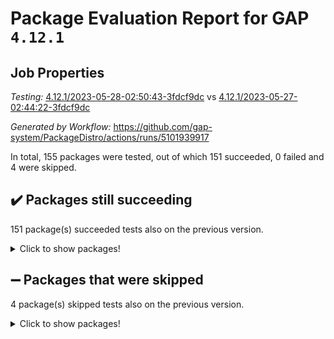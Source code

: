 # Package Evaluation Report for GAP `4.12.1`

## Job Properties

*Testing:* [4.12.1/2023-05-28-02:50:43-3fdcf9dc](https://github.com/gap-system/PackageDistro/blob/data/reports/4.12.1/2023-05-28-02:50:43-3fdcf9dc) vs [4.12.1/2023-05-27-02:44:22-3fdcf9dc](https://github.com/gap-system/PackageDistro/blob/data/reports/4.12.1/2023-05-27-02:44:22-3fdcf9dc)

*Generated by Workflow:* https://github.com/gap-system/PackageDistro/actions/runs/5101939917

In total, 155 packages were tested, out of which 151 succeeded, 0 failed and 4 were skipped.

## :heavy_check_mark: Packages still succeeding

151 package(s) succeeded tests also on the previous version.
<details><summary>Click to show packages!</summary>

- 4ti2interface 2023.02-04 [(success)](https://github.com/gap-system/PackageDistro/actions/runs/5101939917/jobs/9171259620)
- ace 5.6.2 [(success)](https://github.com/gap-system/PackageDistro/actions/runs/5101939917/jobs/9171259698)
- aclib 1.3.2 [(success)](https://github.com/gap-system/PackageDistro/actions/runs/5101939917/jobs/9171259774)
- agt 0.3.1 [(success)](https://github.com/gap-system/PackageDistro/actions/runs/5101939917/jobs/9171259823)
- alnuth 3.2.1 [(success)](https://github.com/gap-system/PackageDistro/actions/runs/5101939917/jobs/9171259898)
- anupq 3.3.0 [(success)](https://github.com/gap-system/PackageDistro/actions/runs/5101939917/jobs/9171259978)
- atlasrep 2.1.6 [(success)](https://github.com/gap-system/PackageDistro/actions/runs/5101939917/jobs/9171260032)
- autodoc 2022.10.20 [(success)](https://github.com/gap-system/PackageDistro/actions/runs/5101939917/jobs/9171260100)
- automata 1.15 [(success)](https://github.com/gap-system/PackageDistro/actions/runs/5101939917/jobs/9171260175)
- automgrp 1.3.2 [(success)](https://github.com/gap-system/PackageDistro/actions/runs/5101939917/jobs/9171260235)
- autpgrp 1.11 [(success)](https://github.com/gap-system/PackageDistro/actions/runs/5101939917/jobs/9171260297)
- cap 2023.05-12 [(success)](https://github.com/gap-system/PackageDistro/actions/runs/5101939917/jobs/9171260353)
- caratinterface 2.3.5 [(success)](https://github.com/gap-system/PackageDistro/actions/runs/5101939917/jobs/9171260409)
- cddinterface 2022.11.01 [(success)](https://github.com/gap-system/PackageDistro/actions/runs/5101939917/jobs/9171260466)
- circle 1.6.6 [(success)](https://github.com/gap-system/PackageDistro/actions/runs/5101939917/jobs/9171260514)
- classicpres 1.22 [(success)](https://github.com/gap-system/PackageDistro/actions/runs/5101939917/jobs/9171260566)
- cohomolo 1.6.11 [(success)](https://github.com/gap-system/PackageDistro/actions/runs/5101939917/jobs/9171260619)
- congruence 1.2.5 [(success)](https://github.com/gap-system/PackageDistro/actions/runs/5101939917/jobs/9171260667)
- corelg 1.56 [(success)](https://github.com/gap-system/PackageDistro/actions/runs/5101939917/jobs/9171260719)
- crime 1.6 [(success)](https://github.com/gap-system/PackageDistro/actions/runs/5101939917/jobs/9171260771)
- crisp 1.4.6 [(success)](https://github.com/gap-system/PackageDistro/actions/runs/5101939917/jobs/9171260818)
- crypting 0.10.4 [(success)](https://github.com/gap-system/PackageDistro/actions/runs/5101939917/jobs/9171260864)
- cryst 4.1.26 [(success)](https://github.com/gap-system/PackageDistro/actions/runs/5101939917/jobs/9171260909)
- crystcat 1.1.10 [(success)](https://github.com/gap-system/PackageDistro/actions/runs/5101939917/jobs/9171260958)
- ctbllib 1.3.6 [(success)](https://github.com/gap-system/PackageDistro/actions/runs/5101939917/jobs/9171261011)
- cubefree 1.19 [(success)](https://github.com/gap-system/PackageDistro/actions/runs/5101939917/jobs/9171261055)
- curlinterface 2.3.2 [(success)](https://github.com/gap-system/PackageDistro/actions/runs/5101939917/jobs/9171261097)
- cvec 2.8.1 [(success)](https://github.com/gap-system/PackageDistro/actions/runs/5101939917/jobs/9171261142)
- datastructures 0.3.0 [(success)](https://github.com/gap-system/PackageDistro/actions/runs/5101939917/jobs/9171261185)
- deepthought 1.0.6 [(success)](https://github.com/gap-system/PackageDistro/actions/runs/5101939917/jobs/9171261217)
- design 1.8 [(success)](https://github.com/gap-system/PackageDistro/actions/runs/5101939917/jobs/9171261252)
- difsets 2.3.1 [(success)](https://github.com/gap-system/PackageDistro/actions/runs/5101939917/jobs/9171261285)
- digraphs 1.6.2 [(success)](https://github.com/gap-system/PackageDistro/actions/runs/5101939917/jobs/9171261331)
- edim 1.3.7 [(success)](https://github.com/gap-system/PackageDistro/actions/runs/5101939917/jobs/9171261368)
- example 4.3.4 [(success)](https://github.com/gap-system/PackageDistro/actions/runs/5101939917/jobs/9171261414)
- examplesforhomalg 2023.02-04 [(success)](https://github.com/gap-system/PackageDistro/actions/runs/5101939917/jobs/9171261444)
- factint 1.6.3 [(success)](https://github.com/gap-system/PackageDistro/actions/runs/5101939917/jobs/9171261478)
- ferret 1.0.9 [(success)](https://github.com/gap-system/PackageDistro/actions/runs/5101939917/jobs/9171261505)
- fga 1.5.0 [(success)](https://github.com/gap-system/PackageDistro/actions/runs/5101939917/jobs/9171261542)
- fining 1.5.5 [(success)](https://github.com/gap-system/PackageDistro/actions/runs/5101939917/jobs/9171261571)
- float 1.0.3 [(success)](https://github.com/gap-system/PackageDistro/actions/runs/5101939917/jobs/9171261612)
- format 1.4.3 [(success)](https://github.com/gap-system/PackageDistro/actions/runs/5101939917/jobs/9171261636)
- forms 1.2.9 [(success)](https://github.com/gap-system/PackageDistro/actions/runs/5101939917/jobs/9171261663)
- fplsa 1.2.6 [(success)](https://github.com/gap-system/PackageDistro/actions/runs/5101939917/jobs/9171261696)
- fr 2.4.12 [(success)](https://github.com/gap-system/PackageDistro/actions/runs/5101939917/jobs/9171261724)
- francy 2.0.3 [(success)](https://github.com/gap-system/PackageDistro/actions/runs/5101939917/jobs/9171261758)
- fwtree 1.3 [(success)](https://github.com/gap-system/PackageDistro/actions/runs/5101939917/jobs/9171261790)
- gapdoc 1.6.6 [(success)](https://github.com/gap-system/PackageDistro/actions/runs/5101939917/jobs/9171261826)
- gauss 2023.02-04 [(success)](https://github.com/gap-system/PackageDistro/actions/runs/5101939917/jobs/9171261859)
- gaussforhomalg 2023.02-04 [(success)](https://github.com/gap-system/PackageDistro/actions/runs/5101939917/jobs/9171261894)
- gbnp 1.0.5 [(success)](https://github.com/gap-system/PackageDistro/actions/runs/5101939917/jobs/9171261932)
- generalizedmorphismsforcap 2023.03-01 [(success)](https://github.com/gap-system/PackageDistro/actions/runs/5101939917/jobs/9171261967)
- genss 1.6.8 [(success)](https://github.com/gap-system/PackageDistro/actions/runs/5101939917/jobs/9171262007)
- gradedmodules 2023.02-04 [(success)](https://github.com/gap-system/PackageDistro/actions/runs/5101939917/jobs/9171262041)
- gradedringforhomalg 2023.02-04 [(success)](https://github.com/gap-system/PackageDistro/actions/runs/5101939917/jobs/9171262088)
- grape 4.9.0 [(success)](https://github.com/gap-system/PackageDistro/actions/runs/5101939917/jobs/9171262125)
- groupoids 1.73 [(success)](https://github.com/gap-system/PackageDistro/actions/runs/5101939917/jobs/9171262162)
- grpconst 2.6.4 [(success)](https://github.com/gap-system/PackageDistro/actions/runs/5101939917/jobs/9171262207)
- guarana 0.96.3 [(success)](https://github.com/gap-system/PackageDistro/actions/runs/5101939917/jobs/9171262245)
- guava 3.18 [(success)](https://github.com/gap-system/PackageDistro/actions/runs/5101939917/jobs/9171262291)
- hap 1.56 [(success)](https://github.com/gap-system/PackageDistro/actions/runs/5101939917/jobs/9171262326)
- hapcryst 0.1.15 [(success)](https://github.com/gap-system/PackageDistro/actions/runs/5101939917/jobs/9171262374)
- hecke 1.5.3 [(success)](https://github.com/gap-system/PackageDistro/actions/runs/5101939917/jobs/9171262427)
- help 3.5 [(success)](https://github.com/gap-system/PackageDistro/actions/runs/5101939917/jobs/9171262480)
- homalg 2023.02-05 [(success)](https://github.com/gap-system/PackageDistro/actions/runs/5101939917/jobs/9171262539)
- homalgtocas 2023.02-04 [(success)](https://github.com/gap-system/PackageDistro/actions/runs/5101939917/jobs/9171262579)
- idrel 2.45 [(success)](https://github.com/gap-system/PackageDistro/actions/runs/5101939917/jobs/9171262621)
- images 1.3.1 [(success)](https://github.com/gap-system/PackageDistro/actions/runs/5101939917/jobs/9171262685)
- intpic 0.3.0 [(success)](https://github.com/gap-system/PackageDistro/actions/runs/5101939917/jobs/9171262726)
- io 4.8.1 [(success)](https://github.com/gap-system/PackageDistro/actions/runs/5101939917/jobs/9171262769)
- io_forhomalg 2023.02-04 [(success)](https://github.com/gap-system/PackageDistro/actions/runs/5101939917/jobs/9171262813)
- irredsol 1.4.4 [(success)](https://github.com/gap-system/PackageDistro/actions/runs/5101939917/jobs/9171262857)
- json 2.1.1 [(success)](https://github.com/gap-system/PackageDistro/actions/runs/5101939917/jobs/9171262895)
- jupyterkernel 1.5.0 [(success)](https://github.com/gap-system/PackageDistro/actions/runs/5101939917/jobs/9171262929)
- jupyterviz 1.5.6 [(success)](https://github.com/gap-system/PackageDistro/actions/runs/5101939917/jobs/9171262969)
- kan 1.35 [(success)](https://github.com/gap-system/PackageDistro/actions/runs/5101939917/jobs/9171263010)
- kbmag 1.5.11 [(success)](https://github.com/gap-system/PackageDistro/actions/runs/5101939917/jobs/9171263047)
- laguna 3.9.6 [(success)](https://github.com/gap-system/PackageDistro/actions/runs/5101939917/jobs/9171263092)
- liealgdb 2.2.1 [(success)](https://github.com/gap-system/PackageDistro/actions/runs/5101939917/jobs/9171263150)
- liepring 2.8 [(success)](https://github.com/gap-system/PackageDistro/actions/runs/5101939917/jobs/9171263205)
- liering 2.4.2 [(success)](https://github.com/gap-system/PackageDistro/actions/runs/5101939917/jobs/9171263271)
- linearalgebraforcap 2023.05-05 [(success)](https://github.com/gap-system/PackageDistro/actions/runs/5101939917/jobs/9171263321)
- localizeringforhomalg 2023.02-04 [(success)](https://github.com/gap-system/PackageDistro/actions/runs/5101939917/jobs/9171263370)
- loops 3.4.3 [(success)](https://github.com/gap-system/PackageDistro/actions/runs/5101939917/jobs/9171263420)
- lpres 1.0.3 [(success)](https://github.com/gap-system/PackageDistro/actions/runs/5101939917/jobs/9171263492)
- majoranaalgebras 1.5.1 [(success)](https://github.com/gap-system/PackageDistro/actions/runs/5101939917/jobs/9171263563)
- mapclass 1.4.6 [(success)](https://github.com/gap-system/PackageDistro/actions/runs/5101939917/jobs/9171263634)
- matgrp 0.70 [(success)](https://github.com/gap-system/PackageDistro/actions/runs/5101939917/jobs/9171263700)
- matricesforhomalg 2023.02-04 [(success)](https://github.com/gap-system/PackageDistro/actions/runs/5101939917/jobs/9171263760)
- modisom 2.5.4 [(success)](https://github.com/gap-system/PackageDistro/actions/runs/5101939917/jobs/9171263840)
- modulepresentationsforcap 2023.05-01 [(success)](https://github.com/gap-system/PackageDistro/actions/runs/5101939917/jobs/9171263899)
- modules 2023.02-04 [(success)](https://github.com/gap-system/PackageDistro/actions/runs/5101939917/jobs/9171263976)
- monoidalcategories 2023.05-03 [(success)](https://github.com/gap-system/PackageDistro/actions/runs/5101939917/jobs/9171264056)
- nconvex 2022.09-01 [(success)](https://github.com/gap-system/PackageDistro/actions/runs/5101939917/jobs/9171264125)
- nilmat 1.4.2 [(success)](https://github.com/gap-system/PackageDistro/actions/runs/5101939917/jobs/9171264201)
- nock 1.5 [(success)](https://github.com/gap-system/PackageDistro/actions/runs/5101939917/jobs/9171264280)
- normalizinterface 1.3.6 [(success)](https://github.com/gap-system/PackageDistro/actions/runs/5101939917/jobs/9171264356)
- nq 2.5.10 [(success)](https://github.com/gap-system/PackageDistro/actions/runs/5101939917/jobs/9171264425)
- numericalsgps 1.3.1 [(success)](https://github.com/gap-system/PackageDistro/actions/runs/5101939917/jobs/9171264490)
- openmath 11.5.3 [(success)](https://github.com/gap-system/PackageDistro/actions/runs/5101939917/jobs/9171264568)
- orb 4.9.0 [(success)](https://github.com/gap-system/PackageDistro/actions/runs/5101939917/jobs/9171264640)
- packagemanager 1.4.1 [(success)](https://github.com/gap-system/PackageDistro/actions/runs/5101939917/jobs/9171264713)
- patternclass 2.4.3 [(success)](https://github.com/gap-system/PackageDistro/actions/runs/5101939917/jobs/9171264805)
- permut 2.0.4 [(success)](https://github.com/gap-system/PackageDistro/actions/runs/5101939917/jobs/9171264892)
- polenta 1.3.10 [(success)](https://github.com/gap-system/PackageDistro/actions/runs/5101939917/jobs/9171265002)
- polymaking 0.8.6 [(success)](https://github.com/gap-system/PackageDistro/actions/runs/5101939917/jobs/9171265089)
- primgrp 3.4.4 [(success)](https://github.com/gap-system/PackageDistro/actions/runs/5101939917/jobs/9171265184)
- profiling 2.5.2 [(success)](https://github.com/gap-system/PackageDistro/actions/runs/5101939917/jobs/9171265278)
- qpa 1.34 [(success)](https://github.com/gap-system/PackageDistro/actions/runs/5101939917/jobs/9171265379)
- quagroup 1.8.3 [(success)](https://github.com/gap-system/PackageDistro/actions/runs/5101939917/jobs/9171265489)
- radiroot 2.9 [(success)](https://github.com/gap-system/PackageDistro/actions/runs/5101939917/jobs/9171265600)
- rcwa 4.7.1 [(success)](https://github.com/gap-system/PackageDistro/actions/runs/5101939917/jobs/9171265696)
- rds 1.8 [(success)](https://github.com/gap-system/PackageDistro/actions/runs/5101939917/jobs/9171265771)
- recog 1.4.2 [(success)](https://github.com/gap-system/PackageDistro/actions/runs/5101939917/jobs/9171265858)
- repndecomp 1.3.0 [(success)](https://github.com/gap-system/PackageDistro/actions/runs/5101939917/jobs/9171265954)
- repsn 3.1.1 [(success)](https://github.com/gap-system/PackageDistro/actions/runs/5101939917/jobs/9171266052)
- resclasses 4.7.3 [(success)](https://github.com/gap-system/PackageDistro/actions/runs/5101939917/jobs/9171266163)
- ringsforhomalg 2023.02-05 [(success)](https://github.com/gap-system/PackageDistro/actions/runs/5101939917/jobs/9171266266)
- sco 2023.02-04 [(success)](https://github.com/gap-system/PackageDistro/actions/runs/5101939917/jobs/9171266368)
- scscp 2.4.1 [(success)](https://github.com/gap-system/PackageDistro/actions/runs/5101939917/jobs/9171266538)
- semigroups 5.2.1 [(success)](https://github.com/gap-system/PackageDistro/actions/runs/5101939917/jobs/9171266613)
- sglppow 2.3 [(success)](https://github.com/gap-system/PackageDistro/actions/runs/5101939917/jobs/9171266693)
- sgpviz 0.999.5 [(success)](https://github.com/gap-system/PackageDistro/actions/runs/5101939917/jobs/9171266776)
- simpcomp 2.1.14 [(success)](https://github.com/gap-system/PackageDistro/actions/runs/5101939917/jobs/9171266831)
- singular 2023.02.09 [(success)](https://github.com/gap-system/PackageDistro/actions/runs/5101939917/jobs/9171266899)
- sl2reps 1.1 [(success)](https://github.com/gap-system/PackageDistro/actions/runs/5101939917/jobs/9171266969)
- sla 1.5.3 [(success)](https://github.com/gap-system/PackageDistro/actions/runs/5101939917/jobs/9171267045)
- smallgrp 1.5.3 [(success)](https://github.com/gap-system/PackageDistro/actions/runs/5101939917/jobs/9171267104)
- smallsemi 0.6.13 [(success)](https://github.com/gap-system/PackageDistro/actions/runs/5101939917/jobs/9171267179)
- sonata 2.9.6 [(success)](https://github.com/gap-system/PackageDistro/actions/runs/5101939917/jobs/9171267247)
- sophus 1.27 [(success)](https://github.com/gap-system/PackageDistro/actions/runs/5101939917/jobs/9171267317)
- spinsym 1.5.2 [(success)](https://github.com/gap-system/PackageDistro/actions/runs/5101939917/jobs/9171267372)
- standardff 0.9.4 [(success)](https://github.com/gap-system/PackageDistro/actions/runs/5101939917/jobs/9171267431)
- symbcompcc 1.3.2 [(success)](https://github.com/gap-system/PackageDistro/actions/runs/5101939917/jobs/9171267478)
- thelma 1.3 [(success)](https://github.com/gap-system/PackageDistro/actions/runs/5101939917/jobs/9171267532)
- tomlib 1.2.9 [(success)](https://github.com/gap-system/PackageDistro/actions/runs/5101939917/jobs/9171267586)
- toolsforhomalg 2023.05-01 [(success)](https://github.com/gap-system/PackageDistro/actions/runs/5101939917/jobs/9171267637)
- toric 1.9.5 [(success)](https://github.com/gap-system/PackageDistro/actions/runs/5101939917/jobs/9171267698)
- toricvarieties 2022.07.13 [(success)](https://github.com/gap-system/PackageDistro/actions/runs/5101939917/jobs/9171267759)
- transgrp 3.6.4 [(success)](https://github.com/gap-system/PackageDistro/actions/runs/5101939917/jobs/9171267807)
- ugaly 4.0.3 [(success)](https://github.com/gap-system/PackageDistro/actions/runs/5101939917/jobs/9171267855)
- unipot 1.5 [(success)](https://github.com/gap-system/PackageDistro/actions/runs/5101939917/jobs/9171267909)
- unitlib 4.2.0 [(success)](https://github.com/gap-system/PackageDistro/actions/runs/5101939917/jobs/9171267961)
- utils 0.82 [(success)](https://github.com/gap-system/PackageDistro/actions/runs/5101939917/jobs/9171268015)
- uuid 0.7 [(success)](https://github.com/gap-system/PackageDistro/actions/runs/5101939917/jobs/9171268058)
- walrus 0.9991 [(success)](https://github.com/gap-system/PackageDistro/actions/runs/5101939917/jobs/9171268111)
- wedderga 4.10.4 [(success)](https://github.com/gap-system/PackageDistro/actions/runs/5101939917/jobs/9171268174)
- xmod 2.91 [(success)](https://github.com/gap-system/PackageDistro/actions/runs/5101939917/jobs/9171268221)
- xmodalg 1.23 [(success)](https://github.com/gap-system/PackageDistro/actions/runs/5101939917/jobs/9171268280)
- yangbaxter 0.10.3 [(success)](https://github.com/gap-system/PackageDistro/actions/runs/5101939917/jobs/9171268378)
- zeromqinterface 0.14 [(success)](https://github.com/gap-system/PackageDistro/actions/runs/5101939917/jobs/9171268445)
</details>

## :heavy_minus_sign: Packages that were skipped

4 package(s) skipped tests also on the previous version.
<details><summary>Click to show packages!</summary>

- browse 1.8.21 [(skipped)](https://github.com/gap-system/PackageDistro/actions/runs/5101939917/jobs/9171159556)
- itc 1.5.1 [(skipped)](https://github.com/gap-system/PackageDistro/actions/runs/5101939917/jobs/9171159556)
- polycyclic 2.16 [(skipped)](https://github.com/gap-system/PackageDistro/actions/runs/5101939917/jobs/9171159556)
- xgap 4.31 [(skipped)](https://github.com/gap-system/PackageDistro/actions/runs/5101939917/jobs/9171159556)
</details>

